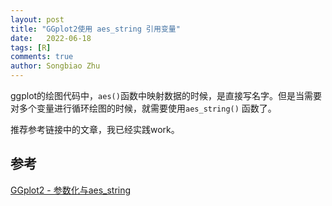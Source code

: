 ```yaml
---
layout: post
title: "GGplot2使用 aes_string 引用变量"
date:   2022-06-18
tags: [R]
comments: true
author: Songbiao Zhu
---
```

ggplot的绘图代码中，`aes()`函数中映射数据的时候，是直接写名字。但是当需要对多个变量进行循环绘图的时候，就需要使用`aes_string()` 函数了。

<!-- more -->

推荐参考链接中的文章，我已经实践work。

## 参考

[GGplot2 - 参数化与aes_string](https://n3xtchen.github.io/n3xtchen/r/2016/12/12/r-ggplot-aes_string)